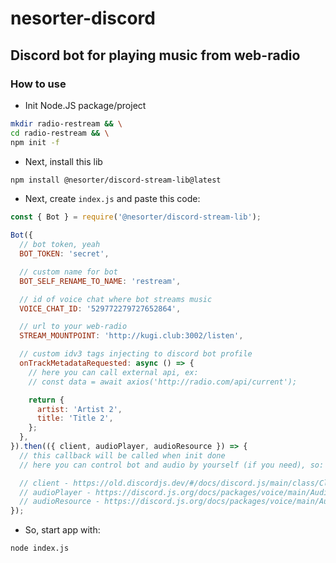# nesorter-discord
## Discord bot for playing music from web-radio

### How to use

- Init Node.JS package/project
```bash
mkdir radio-restream && \
cd radio-restream && \
npm init -f
```

- Next, install this lib
```bash
npm install @nesorter/discord-stream-lib@latest
```

- Next, create `index.js` and paste this code:
```js
const { Bot } = require('@nesorter/discord-stream-lib');

Bot({
  // bot token, yeah
  BOT_TOKEN: 'secret', 

  // custom name for bot
  BOT_SELF_RENAME_TO_NAME: 'restream', 

  // id of voice chat where bot streams music
  VOICE_CHAT_ID: '529772279727652864', 

  // url to your web-radio
  STREAM_MOUNTPOINT: 'http://kugi.club:3002/listen',

  // custom idv3 tags injecting to discord bot profile
  onTrackMetadataRequested: async () => {
    // here you can call external api, ex:
    // const data = await axios('http://radio.com/api/current');

    return {
      artist: 'Artist 2',
      title: 'Title 2',
    };
  },
}).then(({ client, audioPlayer, audioResource }) => {
  // this callback will be called when init done
  // here you can control bot and audio by yourself (if you need), so:

  // client - https://old.discordjs.dev/#/docs/discord.js/main/class/Client
  // audioPlayer - https://discord.js.org/docs/packages/voice/main/AudioPlayer:Class
  // audioResource - https://discord.js.org/docs/packages/voice/main/AudioResource:Class
});
```

- So, start app with:
```bash
node index.js
```
